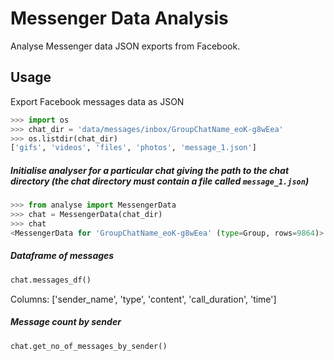 # Messenger Data Analysis
Analyse Messenger data JSON exports from Facebook.

## Usage
Export Facebook messages data as JSON
```python
>>> import os
>>> chat_dir = 'data/messages/inbox/GroupChatName_eoK-g8wEea'
>>> os.listdir(chat_dir)
['gifs', 'videos', 'files', 'photos', 'message_1.json']
```
##### Initialise analyser for a particular chat giving the path to the chat directory (the chat directory must contain a file called `message_1.json`)
```python
>>> from analyse import MessengerData
>>> chat = MessengerData(chat_dir)
>>> chat
<MessengerData for 'GroupChatName_eoK-g8wEea' (type=Group, rows=9864)>
```

##### Dataframe of messages
```python
chat.messages_df()
```
Columns: ['sender_name', 'type', 'content', 'call_duration', 'time']

##### Message count by sender
```python
chat.get_no_of_messages_by_sender()
```